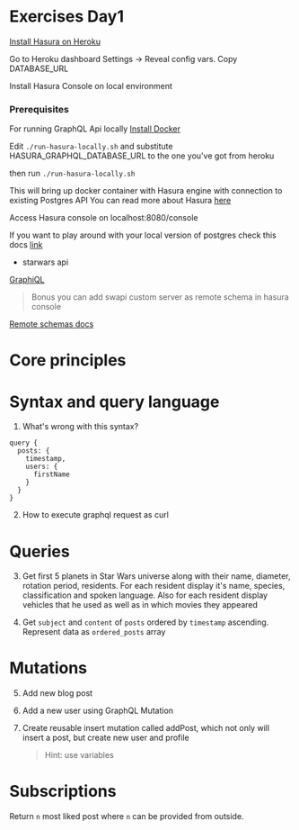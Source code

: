 # Exercises Day1

[Install Hasura on Heroku](https://docs.hasura.io/1.0/graphql/manual/getting-started/heroku-simple.html)

Go to Heroku dashboard 
Settings -> Reveal config vars.
Copy DATABASE_URL

Install Hasura Console on local environment

### Prerequisites
For running GraphQL Api locally [Install Docker](https://docs.docker.com/install/)

Edit `./run-hasura-locally.sh` and substitute HASURA_GRAPHQL_DATABASE_URL to the one you've got from heroku

then run `./run-hasura-locally.sh`


This will bring up docker container with Hasura engine with connection to existing Postgres API
You can read more about Hasura [here](https://medium.com/open-graphql/effortless-real-time-graphql-api-with-serverless-business-logic-running-in-any-cloud-8585e4ed6fa3)

Access Hasura console on localhost:8080/console

If you want to play around with your local version of postgres check this docs [link](https://docs.hasura.io/1.0/graphql/manual/getting-started/docker-simple.html)

- starwars api

[GraphiQL](https://graphql-bootcamp-swapi.herokuapp.com)

> Bonus you can add swapi custom server as remote schema in hasura console

[Remote schemas docs](https://docs.hasura.io/1.0/graphql/manual/remote-schemas/index.html#step-2-merge-remote-schema)


# Core principles


# Syntax and query language

1. What's wrong with this syntax?
```
query {
  posts: {
    timestamp,
    users: {
      firstName
    }
  }
}
```
2. How to execute graphql request as curl


# Queries 

3. Get first 5 planets in Star Wars universe along with their name, diameter, rotation period, residents. For each resident display it's name, species, classification and spoken language. Also for each resident display vehicles that he used as well as in which movies they appeared


4. Get `subject` and `content` of `posts` ordered by `timestamp` ascending. Represent data as `ordered_posts` array
  

# Mutations

5. Add new blog post
6. Add a new user using GraphQL Mutation
7. Create reusable insert mutation called addPost, which not only will insert a post, but create new user and profile 
   
   > Hint: use variables


# Subscriptions
Return `n` most liked post where `n` can be provided from outside.

